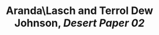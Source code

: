 ---
title: Aranda&#92;Lasch and Terrol Dew Johnson, *Desert Paper 02*
layout: entry
presentation: side-by-side
object:
  - id: "2022-160"
order: 401
menu: false
---